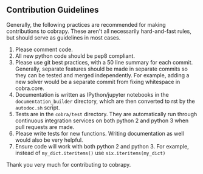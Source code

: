 Contribution Guidelines
-----------------------

Generally, the following practices are recommended for making contributions to
cobrapy. These aren't all necessarily hard-and-fast rules, but should serve as
guidelines in most cases.

1. Please comment code.
2. All new python code should be pep8 compliant.
3. Please use git best practices, with a 50 line summary for each commit.
   Generally, separate features should be made in separate commits so
   they can be tested and merged independently. For example, adding a new
   solver would be a separate commit from fixing whitespace in cobra.core.
4. Documentation is written as IPython/jupyter notebooks in the
   ```documentation_builder``` directory, which are then converted to
   rst by the ```autodoc.sh``` script.
5. Tests are in the ```cobra/test``` directory. They are automatically run
   through continuous integration services on both python 2 and python 3
   when pull requests are made.
6. Please write tests for new functions. Writing documentation as well
   would also be very helpful.
7. Ensure code will work with both python 2 and python 3. For example,
   instead of ```my_dict.iteritems()``` use ```six.iteritems(my_dict)```

Thank you very much for contributing to cobrapy.
